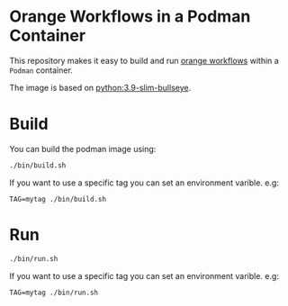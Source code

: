 # Orange Workflows in a Podman Container

This repository makes it easy to build and run [orange workflows](https://github.com/biolab/orange3) 
within a `Podman` container.

The image is based on [python:3.9-slim-bullseye](https://hub.docker.com/layers/library/python/3.9-slim-bullseye/images/sha256-8f51921c17fc548cd4934264e0b2d1efa81263b640cca9dc77350358532aef3e?context=explore). 


# Build

You can build the podman image using:

```bash
./bin/build.sh
```

If you want to use a specific tag you can set an environment varible. e.g:

```tag
TAG=mytag ./bin/build.sh
```

# Run

```bash
./bin/run.sh
```

If you want to use a specific tag you can set an environment varible. e.g:

```tag
TAG=mytag ./bin/run.sh
```

